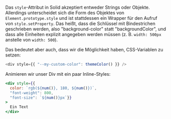 Das `style`-Attribut in Solid akzeptiert entweder Strings oder Objekte. Allerdings unterscheidet sich die Form des Objektes von `Element.prototype.style` und ist stattdessen ein Wrapper für den Aufruf von `style.setProperty`. Das heißt, dass die Schlüssel mit Bindestrichen geschrieben werden, also "background-color" statt "backgroundColor", und dass alle Einheiten explizit angegeben werden müssen (z. B. `width: 500px` anstelle von `width: 500`).

Das bedeutet aber auch, dass wir die Möglichkeit haben, CSS-Variablen zu setzen:

```js
<div style={{ "--my-custom-color": themeColor() }} />
```

Animieren wir unser Div mit ein paar Inline-Styles:
```jsx
<div style={{
  color: `rgb(${num()}, 180, ${num()})`,
  "font-weight": 800,
  "font-size": `${num()}px`}}
>
  Ein Text
</div>
```

